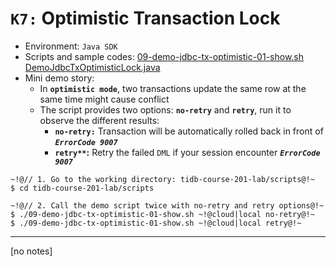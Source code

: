 # `K7:` Optimistic Transaction Lock
+ Environment: `Java SDK`
+ Scripts and sample codes:
[09-demo-jdbc-tx-optimistic-01-show.sh](https://github.com/pingcap/tidb-course-201-lab/blob/master/scripts/09-demo-jdbc-tx-optimistic-01-show.sh)
[DemoJdbcTxOptimisticLock.java](https://github.com/pingcap/tidb-course-201-lab/blob/master/scripts/DemoJdbcTxOptimisticLock.java)
+ Mini demo story:
  + In **`optimistic mode`**, two transactions update the same row at the same time might cause conflict
  + The script provides two options: **`no-retry`** and **`retry`**, run it to observe the different results: 
    + **`no-retry:`** Transaction will be automatically rolled back in front of **_`ErrorCode 9007`_** 
    + **`retry**`:** Retry the failed `DML` if your session encounter **_`ErrorCode 9007`_** 
```
~!@// 1. Go to the working directory: tidb-course-201-lab/scripts@!~
$ cd tidb-course-201-lab/scripts

~!@// 2. Call the demo script twice with no-retry and retry options@!~
$ ./09-demo-jdbc-tx-optimistic-01-show.sh ~!@cloud|local no-retry@!~
$ ./09-demo-jdbc-tx-optimistic-01-show.sh ~!@cloud|local retry@!~
```
---------------------------------------------------------------------
[no notes]